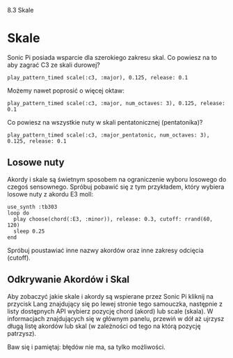 8.3 Skale

# Skale

Sonic Pi posiada wsparcie dla szerokiego zakresu skal. 
Co powiesz na to aby zagrać C3 ze skali durowej?

```
play_pattern_timed scale(:c3, :major), 0.125, release: 0.1
```

Możemy nawet poprosić o więcej oktaw: 

```
play_pattern_timed scale(:c3, :major, num_octaves: 3), 0.125, release: 0.1
```

Co powiesz na wszystkie nuty w skali pentatonicznej (pentatonika)?

```
play_pattern_timed scale(:c3, :major_pentatonic, num_octaves: 3), 0.125, release: 0.1
```

## Losowe nuty

Akordy i skale są świetnym sposobem na ograniczenie wyboru losowego do 
czegoś sensownego. Spróbuj pobawić się z tym przykładem, który wybiera 
losowe nuty z akordu E3 moll: 

```
use_synth :tb303
loop do
  play choose(chord(:E3, :minor)), release: 0.3, cutoff: rrand(60, 120)
  sleep 0.25
end
```

Spróbuj poustawiać inne nazwy akordów oraz inne zakresy odcięcia (cutoff). 

## Odkrywanie Akordów i Skal

Aby zobaczyć jakie skale i akordy są wspierane przez Sonic Pi kliknij 
na przycisk Lang znajdujący się po lewej stronie tego samouczka, 
następnie z listy dostępnych API wybierz pozycję chord (akord) 
lub scale (skala). W informacjach znajdujących się w głównym panelu, 
przewiń w dół aż ujrzysz długą listę akordów lub skal (w zależności 
od tego na którą pozycję patrzysz).

Baw się i pamiętaj: błędów nie ma, sa tylko możliwości.
